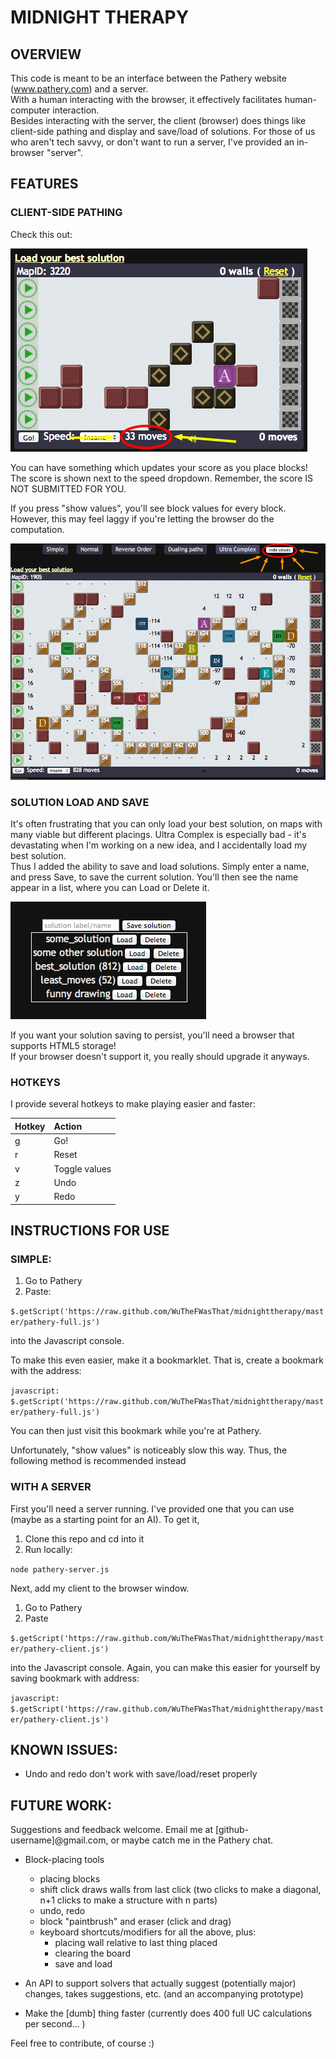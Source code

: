 # MIDNIGHT THERAPY #

## OVERVIEW ##

This code is meant to be an interface between the Pathery website (www.pathery.com) and a server.  
With a human interacting with the browser, it effectively facilitates human-computer interaction.  
Besides interacting with the server, the client (browser) does things like client-side pathing and display and save/load of solutions.
For those of us who aren't tech savvy, or don't want to run a server, I've provided an in-browser "server".

## FEATURES ##

### CLIENT-SIDE PATHING ###

Check this out:

![client side pathing](images/show-values-off.png)

You can have something which updates your score as you place blocks!
The score is shown next to the speed dropdown.  Remember, the score IS NOT SUBMITTED FOR YOU.

If you press "show values", you'll see block values for every block.  
However, this may feel laggy if you're letting the browser do the computation.

![client side pathing](images/show-values-on.png)

### SOLUTION LOAD AND SAVE ###

It's often frustrating that you can only load your best solution, on maps with many viable but different placings. 
Ultra Complex is especially bad - it's devastating when I'm working on a new idea, and I accidentally load my best solution.  
Thus I added the ability to save and load solutions.  Simply enter a name, and press Save, to save the current solution.
You'll then see the name appear in a list, where you can Load or Delete it.

![save solutions](images/save-solutions.png)

If you want your solution saving to persist, you'll need a browser that supports HTML5 storage!  
If your browser doesn't support it, you really should upgrade it anyways.  

### HOTKEYS ###

I provide several hotkeys to make playing easier and faster:

| Hotkey        | Action           |
| ------------- |:-------------|
| g      | Go! |
| r      | Reset |
| v      | Toggle values |
| z      | Undo |
| y      | Redo |

## INSTRUCTIONS FOR USE ##


### SIMPLE: ###

1. Go to Pathery
2. Paste:

`$.getScript('https://raw.github.com/WuTheFWasThat/midnighttherapy/master/pathery-full.js')`

into the Javascript console.

To make this even easier, make it a bookmarklet.  That is, create a bookmark with the address:

`javascript: $.getScript('https://raw.github.com/WuTheFWasThat/midnighttherapy/master/pathery-full.js')`

You can then just visit this bookmark while you're at Pathery.


Unfortunately, "show values" is noticeably slow this way.  Thus, the following method is recommended instead

### WITH A SERVER ###

First you'll need a server running.  I've provided one that you can use (maybe as a starting point for an AI).  To get it,

1. Clone this repo and cd into it
2. Run locally:

`node pathery-server.js`

Next, add my client to the browser window.

1. Go to Pathery
2. Paste

`$.getScript('https://raw.github.com/WuTheFWasThat/midnighttherapy/master/pathery-client.js')`

into the Javascript console.  Again, you can make this easier for yourself by saving bookmark with address:

`javascript: $.getScript('https://raw.github.com/WuTheFWasThat/midnighttherapy/master/pathery-client.js')`

<!--
### SERVER API ###

I'll get to this sometime...
-->

## KNOWN ISSUES: ##

- Undo and redo don't work with save/load/reset properly 

<!--
None, at the moment.  Let me know if you find any! 
-->

<!--
## MINOR NOTES: ##

The values on the blocks is currently white, so it works best with darker blocks.  (I'll make the font color better/customizable in the future.)
-->

## FUTURE WORK: ##

Suggestions and feedback welcome.  Email me at [github-username]@gmail.com, or maybe catch me in the Pathery chat.

- Block-placing tools
  - placing blocks
  - shift click draws walls from last click (two clicks to make a diagonal, n+1 clicks to make a structure with n parts)
  - undo, redo
  - block "paintbrush" and eraser (click and drag)
  - keyboard shortcuts/modifiers for all the above, plus:
    - placing wall relative to last thing placed
    - clearing the board
    - save and load

- An API to support solvers that actually suggest (potentially major) changes, takes suggestions, etc. (and an accompanying prototype)

- Make the [dumb] thing faster (currently does 400 full UC calculations per second... )

Feel free to contribute, of course :)
